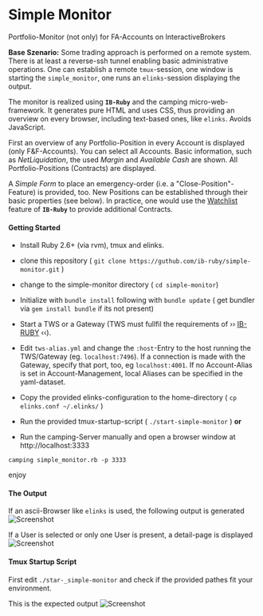 # Simple Monitor
Portfolio-Monitor (not only) for FA-Accounts on InteractiveBrokers

**Base Szenario:** Some trading approach is performed on a remote system. There is at least a reverse-ssh tunnel enabling basic administrative operations. One can establish a remote `tmux`-session, one window is starting the `simple_monitor`, one runs an `elinks`-session displaying the output. 

The monitor is realized using __`IB-Ruby`__ and the camping micro-web-framework. It generates pure HTML and uses CSS, thus providing an overview on every browser, including text-based ones, like `elinks`. Avoids JavaScript.

First an overview of any Portfolio-Position in every Account is displayed (only F&F-Accounts).
You can select all Accounts. Basic information, such as *NetLiquidation*, the used *Margin* and *Available Cash*  are shown.  All Portfolio-Positions  (Contracts) are displayed. 


A *Simple Form* to place an emergency-order (i.e. a "Close-Position"-Feature) is provided, too. New Positions can be established through their basic properties (see below). In practice, one would use the [Watchlist](ib-ruby/ib-ruby/wiki/Watchlists) feature 
of **`IB-Ruby`** to provide additional Contracts. 

#### Getting Started

* Install Ruby 2.6+ (via rvm), tmux and elinks.

* clone this repository ( `git clone https://guthub.com/ib-ruby/simple-monitor.git` )
* change to the simple-monitor directory ( `cd simple-monitor`)

* Initialize with `bundle install` following with `bundle update`   ( get bundler via `gem install bundle` if its not present)

* Start a TWS or a Gateway (TWS must fullfil the requirements of ›› [IB-RUBY]( https://ib-ruby.github.io/ib-doc/) ‹‹).

* Edit `tws-alias.yml`  and change the `:host`-Entry to the host running the TWS/Gateway (eg. `localhost:7496`).
  If a connection is made with the Gateway, specify that port, too, eg `localhost:4001`. If no Account-Alias is set in 
  Account-Management, local Aliases can be specified in the yaml-dataset.

* Copy the provided elinks-configuration to the home-directory ( `cp elinks.conf ~/.elinks/` )

* Run the provided tmux-startup-script  ( `./start-simple-monitor` )  **or**

*  Run the camping-Server manually and open a browser window at http://localhost:3333
```
camping simple_monitor.rb -p 3333
```

enjoy


#### The Output
If an ascii-Browser like `elinks` is used, the following output is generated
![Screenshot](simple-monitor_overview.png)

If a User is selected or only one User is present, a detail-page is displayed
![Screenshot](simple-monitor_detail.png)

#### Tmux Startup Script
First edit `./star-_simple-monitor` and check if the provided pathes fit your environment.

This is the expected output
![Screenshot](simple-monitor-tmux.png)


